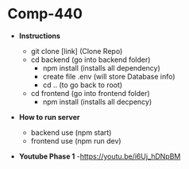 # Comp-440

- **Instructions**
  - git clone [link] (Clone Repo)
  - cd backend (go into backend folder)
    - npm install (installs all dependency)
    - create file .env (will store Database info)
    - cd .. (to go back to root)
  - cd frontend (go into frontend folder)
    - npm install (installs all decpency)

- **How to run server**
  - backend use (npm start)
  - frontend use (npm run dev)
 
- **Youtube Phase 1**
  -https://youtu.be/i6Uj_hDNpBM
